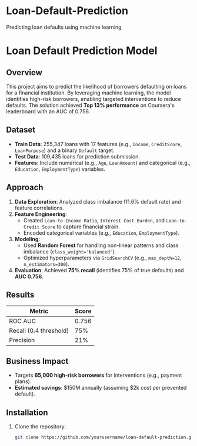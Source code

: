 # Loan-Default-Prediction
Predicting loan defaults using machine learning
# Loan Default Prediction Model

## Overview
This project aims to predict the likelihood of borrowers defaulting on loans for a financial institution. By leveraging machine learning, the model identifies high-risk borrowers, enabling targeted interventions to reduce defaults. The solution achieved **Top 13% performance** on Coursera's leaderboard with an AUC of 0.756.

## Dataset
- **Train Data**: 255,347 loans with 17 features (e.g., `Income`, `CreditScore`, `LoanPurpose`) and a binary `Default` target.
- **Test Data**: 109,435 loans for prediction submission.
- **Features**: Include numerical (e.g., `Age`, `LoanAmount`) and categorical (e.g., `Education`, `EmploymentType`) variables.

## Approach
1. **Data Exploration**: Analyzed class imbalance (11.6% default rate) and feature correlations.
2. **Feature Engineering**:
   - Created `Loan-to-Income Ratio`, `Interest Cost Burden`, and `Loan-to-Credit Score` to capture financial strain.
   - Encoded categorical variables (e.g., `Education`, `EmploymentType`).
3. **Modeling**:
   - Used **Random Forest** for handling non-linear patterns and class imbalance (`class_weight='balanced'`).
   - Optimized hyperparameters via `GridSearchCV` (e.g., `max_depth=12`, `n_estimators=300`).
4. **Evaluation**: Achieved **75% recall** (identifies 75% of true defaults) and **AUC 0.756**.

## Results
| Metric          | Score  |
|-----------------|--------|
| ROC AUC         | 0.756  |
| Recall (0.4 threshold) | 75%    |
| Precision       | 21%    |

## Business Impact
- Targets **65,000 high-risk borrowers** for interventions (e.g., payment plans).
- **Estimated savings**: $150M annually (assuming $2k cost per prevented default).

## Installation
1. Clone the repository:
   ```bash
   git clone https://github.com/yourusername/loan-default-prediction.git
